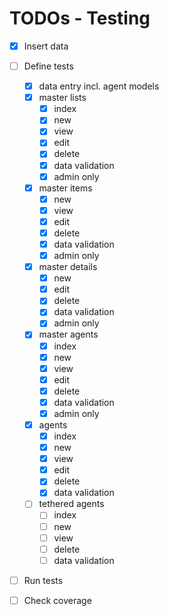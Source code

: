 # TODOs - Testing

- [x] Insert data
- [ ] Define tests
    - [x] data entry incl. agent models
    - [x] master lists
        - [x] index
        - [x] new
        - [x] view
        - [x] edit
        - [x] delete
        - [x] data validation
        - [x] admin only
    - [x] master items 
        - [x] new
        - [x] view
        - [x] edit
        - [x] delete
        - [x] data validation
        - [x] admin only
    - [x] master details
        - [x] new
        - [x] edit
        - [x] delete
        - [x] data validation
        - [x] admin only
    - [x] master agents
        - [x] index
        - [x] new
        - [x] view
        - [x] edit
        - [x] delete
        - [x] data validation
        - [x] admin only
    - [x] agents
        - [x] index
        - [x] new
        - [x] view
        - [x] edit
        - [x] delete
        - [x] data validation
    - [ ] tethered agents
        - [ ] index
        - [ ] new
        - [ ] view
        - [ ] delete
        - [ ] data validation
- [ ] Run tests
- [ ] Check coverage

